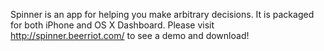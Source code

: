 Spinner is an app for helping you make arbitrary decisions. It is packaged for both iPhone and OS X Dashboard. Please visit http://spinner.beerriot.com/ to see a demo and download!
